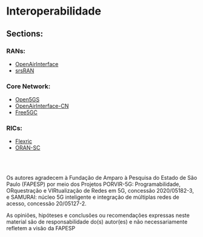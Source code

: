 # Interoperabilidade

## Sections:

### RANs: 
* [OpenAirInterface](RANs/oai.md)
* [srsRAN](RANs/srsran.md)

### Core Network:
* [Open5GS](Core-Network/open5gs.md)
* [OpenAirInterface-CN](Core-Network/oaicn.md)
* [Free5GC](Core-Network/free5gc.md)

### RICs:
* [Flexric](RICs/flexric.md)
* [ORAN-SC](RICs/oran-sc.md)

<br>
<br>

Os autores agradecem à Fundação de Amparo à Pesquisa do Estado de São Paulo (FAPESP) por meio dos Projetos PORVIR-5G: Programabilidade, ORquestração e VIRtualização de Redes em 5G, concessão 2020/05182-3, e SAMURAI: núcleo 5G inteligente e integração de múltiplas redes de acesso, concessão 20/05127-2.

As opiniões, hipóteses e conclusões ou recomendações expressas neste material são de responsabilidade do(s) autor(es) e não necessariamente refletem a visão da FAPESP

